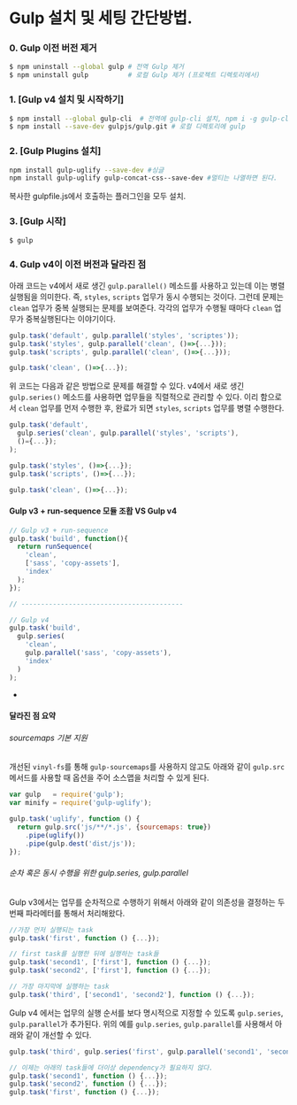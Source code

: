 # Gulp 설치 및 세팅 간단방법.

### 0. Gulp 이전 버전 제거
```sh
$ npm uninstall --global gulp # 전역 Gulp 제거
$ npm uninstall gulp          # 로컬 Gulp 제거 (프로젝트 디렉토리에서)
```
### 1. [Gulp v4 설치 및 시작하기]
```sh
$ npm install --global gulp-cli  # 전역에 gulp-cli 설치, npm i -g gulp-cli
$ npm install --save-dev gulpjs/gulp.git # 로컬 디렉토리에 gulp 
```


### 2. [Gulp Plugins 설치]
```sh
npm install gulp-uglify --save-dev #싱글
npm install gulp-uglify gulp-concat-css--save-dev #멀티는 나열하면 된다.
```
복사한 gulpfile.js에서  호출하는 플러그인을 모두 설치.


### 3. [Gulp 시작]
```sh
$ gulp
```

### 4. Gulp v4이 이전 버전과 달라진 점

아래 코드는 v4에서 새로 생긴 `gulp.parallel()` 메소드를 사용하고 있는데 이는 병렬 실행됨을 의미한다.
즉, `styles`, `scripts` 업무가 동시 수행되는 것이다. 그런데 문제는 `clean` 업무가 중복 실행되는 문제를 보여준다.
각각의 업무가 수행될 때마다 `clean` 업무가 중복실행된다는 이야기이다.

```js
gulp.task('default', gulp.parallel('styles', 'scriptes'));
gulp.task('styles', gulp.parallel('clean', ()=>{...}));
gulp.task('scripts', gulp.parallel('clean', ()=>{...}));

gulp.task('clean', ()=>{...});
```

위 코드는 다음과 같은 방법으로 문제를 해결할 수 있다. v4에서 새로 생긴 `gulp.series()` 메소드를 사용하면 업무들을
직렬적으로 관리할 수 있다. 이리 함으로서 `clean` 업무를 먼저 수행한 후, 완료가 되면 `styles`, `scripts` 업무를
병렬 수행한다.

```js
gulp.task('default',
  gulp.series('clean', gulp.parallel('styles', 'scripts'),
  ()={...});
);

gulp.task('styles', ()=>{...});
gulp.task('scripts', ()=>{...});

gulp.task('clean', ()=>{...});
```

#### Gulp v3 + run-sequence 모듈 조홥 VS Gulp v4

```js
// Gulp v3 + run-sequence
gulp.task('build', function(){
  return runSequence(
    'clean',
    ['sass', 'copy-assets'],
    'index'
  );
});

// -----------------------------------------

// Gulp v4
gulp.task('build',
  gulp.series(
    'clean',
    gulp.parallel('sass', 'copy-assets'),
    'index'
  )
);
```

-

#### 달라진 점 요약

###### sourcemaps 기본 지원

개선된 `vinyl-fs`를 통해 `gulp-sourcemaps`를 사용하지 않고도 아래와 같이 `gulp.src` 메서드를 사용할 때 옵션을 주어 소스맵을 처리할 수 있게 된다.

```js
var gulp   = require('gulp');
var minify = require('gulp-uglify');

gulp.task('uglify', function () {
  return gulp.src('js/**/*.js', {sourcemaps: true})
    .pipe(uglify())
    .pipe(gulp.dest('dist/js'));
});
```

###### 순차 혹은 동시 수행을 위한 gulp.series, gulp.parallel

Gulp v3에서는 업무를 순차적으로 수행하기 위해서 아래와 같이 의존성을 결정하는 두번째 파라메터를 통해서 처리해왔다.

```js
//가장 먼저 실행되는 task
gulp.task('first', function () {...});

// first task를 실행한 뒤에 실행하는 task들
gulp.task('second1', ['first'], function () {...});
gulp.task('second2', ['first'], function () {...});

// 가장 마지막에 실행하는 task
gulp.task('third', ['second1', 'second2'], function () {...});
```

Gulp v4 에서는 업무의 실행 순서를 보다 명시적으로 지정할 수 있도록 `gulp.series`, `gulp.parallel`가 추가된다.
위의 예를 `gulp.series`, `gulp.parallel`를 사용해서 아래와 같이 개선할 수 있다.

```js
gulp.task('third', gulp.series('first', gulp.parallel('second1', 'second2'), function () {..}));

// 이제는 아래의 task들에 더이상 dependency가 필요하지 않다.
gulp.task('second1', function () {...});
gulp.task('second2', function () {...});
gulp.task('first', function () {...});
```
